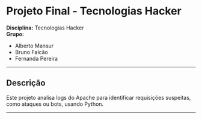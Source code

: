 # Projeto Final - Tecnologias Hacker

**Disciplina:** Tecnologias Hacker  
**Grupo:**  
- Alberto Mansur  
- Bruno Falcão  
- Fernanda Pereira  

---

## Descrição

Este projeto analisa logs do Apache para identificar requisições suspeitas, como ataques ou bots, usando Python.

---
